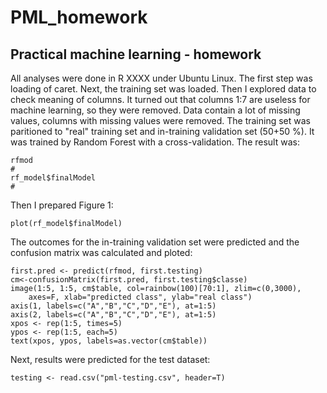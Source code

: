 # PML_homework
## Practical machine learning - homework

All analyses were done in R XXXX under Ubuntu Linux. The first step was loading of caret. Next, the training set was loaded. Then I explored data to check meaning of columns. It turned out that columns 1:7 are useless for machine learning, so they were removed. Data contain a lot of missing values, columns with missing values were removed. The training set was paritioned to "real" training set and in-training validation set (50+50 %). It was trained by Random Forest with a cross-validation. The result was:

    rfmod
    #
    rf_model$finalModel
    #

Then I prepared Figure 1:

    plot(rf_model$finalModel)

The outcomes for the in-training validation set were predicted and the confusion matrix was calculated and ploted:

    first.pred <- predict(rfmod, first.testing)
    cm<-confusionMatrix(first.pred, first.testing$classe)
    image(1:5, 1:5, cm$table, col=rainbow(100)[70:1], zlim=c(0,3000),
        axes=F, xlab="predicted class", ylab="real class")
    axis(1, labels=c("A","B","C","D","E"), at=1:5)
    axis(2, labels=c("A","B","C","D","E"), at=1:5)
    xpos <- rep(1:5, times=5)
    ypos <- rep(1:5, each=5)
    text(xpos, ypos, labels=as.vector(cm$table))

Next, results were predicted for the test dataset:

    testing <- read.csv("pml-testing.csv", header=T)
